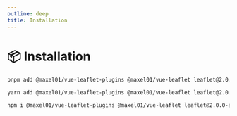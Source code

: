 ```yaml
---
outline: deep
title: Installation
---
```


# 📦 Installation

```bash
pnpm add @maxel01/vue-leaflet-plugins @maxel01/vue-leaflet leaflet@2.0.0-alpha
```

```bash
yarn add @maxel01/vue-leaflet-plugins @maxel01/vue-leaflet leaflet@2.0.0-alpha
```

```bash
npm i @maxel01/vue-leaflet-plugins @maxel01/vue-leaflet leaflet@2.0.0-alpha
```